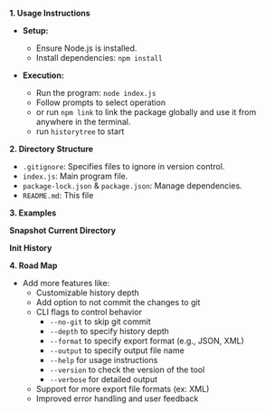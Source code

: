 **1. Usage Instructions**

- **Setup:**
  - Ensure Node.js is installed.
  - Install dependencies: `npm install`

- **Execution:**
  - Run the program: `node index.js`
  - Follow prompts to select operation
  - or run `npm link` to link the package globally and use it from anywhere in the terminal.
  - run `historytree` to start

**2. Directory Structure**
- `.gitignore`: Specifies files to ignore in version control.
- `index.js`: Main program file.
- `package-lock.json` & `package.json`: Manage dependencies.
- `README.md`: This file

**3. Examples**

**Snapshot Current Directory**

**Init History**

**4. Road Map**
- Add more features like:
  - Customizable history depth
  - Add option to not commit the changes to git
  - CLI flags to control behavior 
    - `--no-git` to skip git commit
    - `--depth` to specify history depth
    - `--format` to specify export format (e.g., JSON, XML)
    - `--output` to specify output file name
    - `--help` for usage instructions
    - `--version` to check the version of the tool
    - `--verbose` for detailed output
  - Support for more export file formats (ex: XML)
  - Improved error handling and user feedback